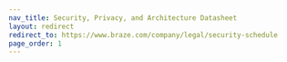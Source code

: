 ```yaml
---
nav_title: Security, Privacy, and Architecture Datasheet
layout: redirect
redirect_to: https://www.braze.com/company/legal/security-schedule
page_order: 1
---
```

